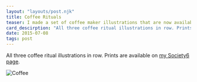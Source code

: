 ```yaml
---
layout: "layouts/post.njk"
title: Coffee Rituals
teaser: I made a set of coffee maker illustrations that are now available for purchase.
card_descirption: "All three coffee ritual illustrations in row. Prints are available on my Society6 page."
date: 2015-07-08
tags: post
---
```

All three coffee ritual illustrations in row. Prints are available on [my Society6 page](https://society6.com/levimcg/collection/coffee).

![Coffee](http://static.levimcg.com/notes/coffee/coffee-3up--small.png)
